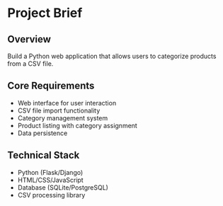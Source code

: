 # Project Brief

## Overview
Build a Python web application that allows users to categorize products from a CSV file.

## Core Requirements
- Web interface for user interaction
- CSV file import functionality
- Category management system
- Product listing with category assignment
- Data persistence

## Technical Stack
- Python (Flask/Django)
- HTML/CSS/JavaScript
- Database (SQLite/PostgreSQL)
- CSV processing library
